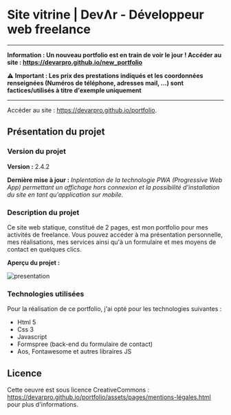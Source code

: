 # Site vitrine | DevɅr - Développeur web freelance

-----

**Information : Un nouveau portfolio est en train de voir le jour ! Accéder au site : https://devarpro.github.io/new_portfolio**

⚠️ **Important : Les prix des prestations indiqués et les coordonnées renseignées (Numéros de téléphone, adresses mail, ...) sont factices/utilisés à titre d'exemple uniquement**

-----

Accéder au site : https://devarpro.github.io/portfolio.

## Présentation du projet

### Version du projet

**Version :** 2.4.2

**Dernière mise à jour :** *Inplentation de la technologie PWA (Progressive Web App) permettant un affichage hors connexion et la possibilité d'installation du site en tant qu'application sur mobile.*

### Description du projet 

Ce site web statique, constitué de 2 pages, est mon portfolio pour mes activités de freelance. Vous pouvez accéder à ma présentation personnelle, mes réalisations, mes services ainsi qu'à un formulaire et mes moyens de contact en quelques clics. 

**Aperçu du projet :**

![presentation](https://user-images.githubusercontent.com/105812278/172123079-045cecdf-162a-49fa-a47c-2ec04856f927.png)

### Technologies utilisées

Pour la réalisation de ce portfolio, j'ai opté pour les technologies suivantes :
- Html 5
- Css 3
- Javascript
- Formspree (back-end du formulaire de contact)
- Aos, Fontawesome et autres libraires JS

## Licence 

Cette oeuvre est sous licence CreativeCommons : https://devarpro.github.io/portfolio/assets/pages/mentions-légales.html pour plus d'informations.


